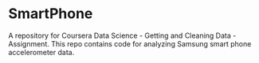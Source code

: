 # SmartPhone
A repository for Coursera Data Science - Getting and Cleaning Data - Assignment. 
This repo contains code for analyzing Samsung smart phone accelerometer data.

